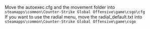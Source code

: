 Move the autoexec.cfg and the movement folder into `steamapps\common\Counter-Strike Global Offensive\game\csgo\cfg`  
If you want to use the radial menu, move the radial_default.txt into `steamapps\common\Counter-Strike Global Offensive\game\csgo`